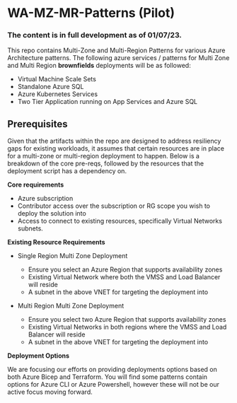 # WA-MZ-MR-Patterns (Pilot)


### The content is in full development as of 01/07/23. 

This repo contains Multi-Zone and Multi-Region Patterns for various Azure Architecture patterns. The following azure services / patterns for Multi Zone and Multi Region **brownfields** deployments will be as followed:

- Virtual Machine Scale Sets
- Standalone Azure SQL
- Azure Kubernetes Services
- Two Tier Application running on App Services and Azure SQL

## Prerequisites

Given that the artifacts within the repo are designed to address resiliency gaps for existing workloads, it assumes that certain resources are in place for a multi-zone or multi-region deployment to happen. Below is a breakdown of the core pre-reqs, followed by the resources that the deployment script has a dependency on.

**Core requirements**
- Azure subscription
- Contributor access over the subscription or RG scope you wish to deploy the solution into
- Access to connect to existing resources, specifically Virtual Networks subnets.

**Existing Resource Requirements**

- Single Region Multi Zone Deployment
    - Ensure you select an Azure Region that supports availability zones
    - Existing Virtual Network where both the VMSS and Load Balancer will reside
    - A subnet in the above VNET for targeting the deployment into

- Multi Region Multi Zone Deployment
    - Ensure you select two Azure Region that supports availability zones
    - Existing Virtual Networks in both regions where the VMSS and Load Balancer will reside
    - A subnet in the above VNET for targeting the deployment into

**Deployment Options**

We are focusing our efforts on providing deployments options based on both Azure Bicep and Terraform. You will find some patterns contain options for Azure CLI or Azure Powershell, however these will not be our active focus moving forward.